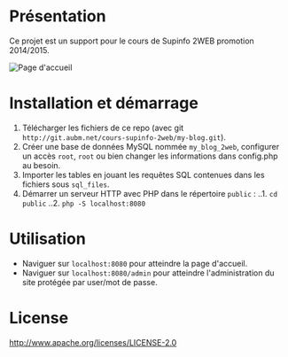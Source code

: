 # Présentation

Ce projet est un support pour le cours de Supinfo 2WEB promotion 2014/2015.

![Page d'accueil](http://git.aubm.net/cours-supinfo-2web/my-blog/raw/master/doc/home.png)

# Installation et démarrage

1. Télécharger les fichiers de ce repo (avec git `http://git.aubm.net/cours-supinfo-2web/my-blog.git`).
2. Créer une base de données MySQL nommée `my_blog_2web`, configurer un accès `root`, `root` ou bien changer les informations dans config.php au besoin.
3. Importer les tables en jouant les requêtes SQL contenues dans les fichiers sous `sql_files`.
4. Démarrer un serveur HTTP avec PHP dans le répertoire `public` :
..1. `cd public`
..2. `php -S localhost:8080`

# Utilisation

- Naviguer sur `localhost:8080` pour atteindre la page d'accueil.
- Naviguer sur `localhost:8080/admin` pour atteindre l'administration du site protégée par user/mot de passe.

# License

http://www.apache.org/licenses/LICENSE-2.0
